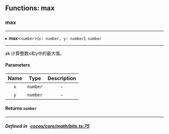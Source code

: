 ## Functions: max

### max


___
▸ **max**<`number`\>(`x: number, y: number`): `number`
___


**`zh`** 计算整数x和y中的最大值。




#### Parameters

| Name | Type | Description |
| :------: | :------: | :------: |
| `x` | `number` | - |
| `y` | `number` | - |

#### Returns `number` 
___


##### Defined in &nbsp;   [cocos/core/math/bits.ts:75](https://github.com/cocos-creator/engine/blob/c7bf6b8a9/cocos/core/math/bits.ts#L75)&nbsp;
